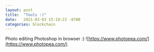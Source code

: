 ```yaml
---
layout: post
title:  "Tools :)"
date:   2021-03-03 15:19:23 -0700
categories: blockchain
---
```


Photo editing Photoshop in browser :) ![https://www.photopea.com/](https://www.photopea.com/) 
